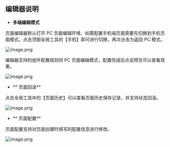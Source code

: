 ## 编辑器说明

- **多端编辑模式**

页面编辑器默认打开 PC 页面编辑环境，如需配置手机端页面需要先切换到手机页面模式。点击顶部全局工具的【手机】即可进行切换，再次点击为返回 PC 模式。

![image.png](https://bce.bdstatic.com/doc/bce-doc/ISUDA/image_369f994.png)

编辑器支持的组件配置规则同 PC 页面编辑模式，配置完成后点击预览可以查看效果。

![image.png](https://bce.bdstatic.com/doc/bce-doc/ISUDA/image_6dbb82d.png)

- ** 页面回滚**

点击全局工具中的【页面历史】可以查看页面历史保存记录，并支持状态回滚。

![image.png](https://bce.bdstatic.com/doc/bce-doc/ISUDA/image_0c5de0d.png)

- ** 页面配置**

页面配置支持对页面创建时填写的配置信息进行修改。

![image.png](https://bce.bdstatic.com/doc/bce-doc/ISUDA/image_d89ec90.png)
